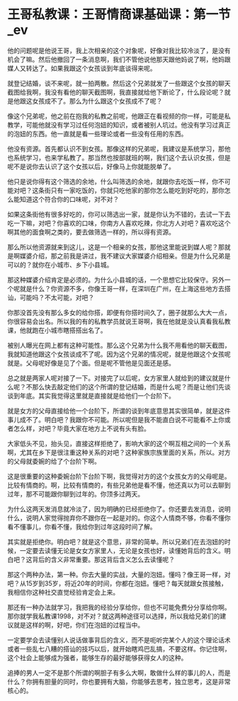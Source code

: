 # 王哥私教课：王哥情商课基础课：第一节_ev

他的问题呢是他说王哥，我上次相亲的这个对象呢，好像对我比较冷淡了，是没有机会了嘛。然后他撤回了一条消息啊，我们不管他说他那天跟他妈说了啊，他妈跟媒人又转达了。如果我跟这个女孩谈到年底谈得来呢。

就登记结婚，谈不来呢，就一拍两散。然后这个兄弟就发了一些跟这个女孩的聊天截图给我啊，我没有看他的聊天截图啊，我直接就给他下断论了，什么段论呢？就是他跟这女孩成不了。那么为什么跟这个女孩成不了呢？

像这个兄弟呢，他之前在抱我的私教之前呢，他跟正在看视频的你一样，可能是私教学，可能他就没有学习过任何泡妞的知识，或者被别人坑过。他没有学习过真正的泡妞的东西。他一直就是看一些理论或者一些没有任用的东西。

他没有资源。首先都认识不到女孩。那像这样的兄弟呢，我建议是系统学习，那他也系统学习，也来学私教了。那当然也按部就班的啊，我们这个去认识女孩，但是呢不是说你去认识了这个女孩以后，好像马上你就能脱单了。

他只是说你得有这个筛选的余地，什么叫筛选的余地，就跟你去吃饭一样，你不可能对吧？这条街只有一家吃饭的，你就只吃他家的那你怎么能吃到好吃的，那你怎么能知道这个符合你的口味呢，对不对？

如果这条街他有很多好吃的，你可以筛选出一家，就是你认为不错的，去试一下去吃一下嘛，对吧？你喜欢的口味，你南方人喜欢吃辣，你北方人对吧？喜欢吃这个啊其他的面食啊之类的，要去做筛选一样的，所以得有资源。

那么所以他资源就来到这儿，这是一个相亲的女孩，那他这里能说到媒人呢？那就是啊媒婆介绍，那之前我是讲过，我不建议大家媒婆介绍相亲。但是为什么兄弟是可以的？就你在小城市、乡下小县城。

那这种媒婆介绍肯定是必须的。为什么小县城的话，一个思想它比较保守。另外一个呢就是什么？你资源不多，你像王哥一样，在深圳在广州，在上海这些地方去搭讪，可能吗？不太可能，对吧？

你那没首先没有那么多女的给你搭，即便有你搭时间久了，圈子就那么大大一点，你很容易会出名。所以我的有的私教学员就说王哥啊，我在他就是没认真看我私教课，他就跑在小城市瞎搭搭出名了。

被别人曝光在网上都有这种可能性。那么这个兄弟为什么我不用看他的聊天截图，我就知道他跟这个女孩谈成不了呢。因为这个兄弟的情况呢，就是他跟这个女孩呢就是。父母呢好像是见了个面。但是呢不管他是见面还是感。

总之就是两家人呢对接了一下。对接完了以后呢，女方家里人就给到的建议就是什么呢？不那么快去敲定他们的这个所谓的登记结婚，而是什么呢？而是让他们先谈谈到年底。其实我觉得这里就是直接就是给他们一个台阶下。

就是女方的父母直接给他一个台阶下，所谓的谈到年底意思其实很简单，就是这件事儿成不了。明白吧？我跟你不可能。所以呢但是我不能直白说不可能看不上你或者怎么样，对吧？毕竟大家在地方上不说有头有脸。

大家低头不见，抬头见，直接这样拒绝了，影响大家的这个啊互相之间的一个关系啊，尤其在乡下是很注重这种关系的对吧？这种家族宗族里面的关系，所以。对方的父母就委婉的给了个台阶下啊。

这是很重要的这种委婉台阶下台阶下啊，我觉得对方的这个女孩女方的父母呢是。比较有情商的。啊，比较有情商的，有些兄弟他是看不懂，他还真以为可以去聊到过年，那不可能跟你聊到过年的。你顶多过两天。

为什么这两天发消息就冷淡了，因为明确的已经拒绝你了。你还要去发消息，说明什么，说明人家觉得抛弃你不跟你在一起是对的。你这个人情商不够，你看不懂你看不懂事儿，你看不懂，我给你到过年这段时间了解。

其实就是拒绝你。明白吧？就是这个意思，非常的简单。所以兄弟们在去泡妞的时候，一定要去读懂无论是女女方家里人，无论是女孩也好，读懂她背后的含义。明白吧？这背后的含义非常重要。那这背后含义怎么去读懂呢？

那这个两种办法，第一种。你去大量的实战，大量的泡妞。懂吗？像王哥一样，对吧？从15岁到35岁，将近20年的时间，你都在泡妞。懂吧？每天就跟女孩接触，我相信你这种社交直觉经验肯定会上来。

那还有一种办法就学习，我把我的经验分享给你，但也不可能免费分分享给你啊。那你就学我私教课1998，对不对？就这两种途径可以选择，所以我给兄弟们的建议就是这样的啊，好吧，你们在泡妞的过程当中。

一定要学会去读懂别人说话做事背后的含义，而不是呃听完某个人的这个理论话术或者一些乱七八糟的搭讪的技巧以后，就开始瞎鸡巴乱搞，不要这样。你记住啊，这个社会上能够成为强者，能够生存的最好能够获得女人的这种。

追捧的男人一定不是那个所谓的啊胆子有多么大啊，敢做什么样的事儿的人，而是什么？你拥有胆量的同时，你也要拥有大脑，你能够去思考，独立思考，这是非常核心的。

